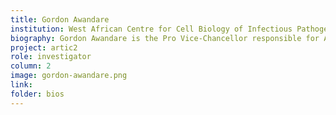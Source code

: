 ```yaml
---
title: Gordon Awandare
institution: West African Centre for Cell Biology of Infectious Pathogens (WACCBIP)
biography: Gordon Awandare is the Pro Vice-Chancellor responsible for Academic and Students Affairs at University of Ghana.  He is a Professor of Biochemistry, Cell and Molecular Biology and the Founding Director of the West African Centre for Cell Biology of Infectious Pathogens (WACCBIP).
project: artic2
role: investigator
column: 2
image: gordon-awandare.png
link: 
folder: bios
---
```

